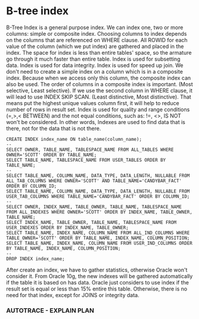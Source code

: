 # B-tree index

B-Tree Index is a general purpose index.
We can index one, two or more columns: simple or composite index.
Choosing columns to index depends on the columns that are referenced on WHERE clause.
All ROWID for each value of the column (which we put index) are gathered and placed in the index.
The space for index is less than entire tables' space, so the armature go through it much faster than entire table.
Index is used for subsetting data.
Index is used for data integrity.
Index is used for speed up join.
We don't need to create a simple index on a column which is in a composite index. Because when we access only this column, the composite index can also be used.
The order of columns in a composite index is important.
(Most selective, Least selective). If we use the second column in WHERE clause, it will lead to use INDEX SKIP SCAN.
(Least distinctive, Most distinctive). That means put the highest unique values column first, it will help to reduce number of rows in result set.
Index is used for quality and range conditions (=,>,< BETWEEN) and the not equal conditions, such as: !=, <>, IS NOT won't be considered. In other words, Indexes are used to find data that is there, not for the data that is not there.

```
CREATE INDEX index_name ON table_name(column_name);
--
SELECT OWNER, TABLE_NAME, TABLESPACE_NAME FROM ALL_TABLES WHERE OWNER='SCOTT' ORDER BY TABLE_NAME;
SELECT TABLE_NAME, TABLESPACE_NAME FROM USER_TABLES ORDER BY TABLE_NAME;
--
SELECT TABLE_NAME, COLUMN_NAME, DATA_TYPE, DATA_LENGTH, NULLABLE FROM ALL_TAB_COLUMNS WHERE OWNER='SCOTT' AND TABLE_NAME='CANDYBAR_FACT' ORDER BY COLUMN_ID;
SELECT TABLE_NAME, COLUMN_NAME, DATA_TYPE, DATA_LENGTH, NULLABLE FROM USER_TAB_COLUMNS WHERE TABLE_NAME='CANDYBAR_FACT' ORDER BY COLUMN_ID;
--
SELECT OWNER, INDEX_NAME, TABLE_OWNER, TABLE_NAME, TABLESPACE_NAME FROM ALL_INDEXES WHERE OWNER='SCOTT' ORDER BY INDEX_NAME, TABLE_OWNER, TABLE_NAME;
SELECT INDEX_NAME, TABLE_OWNER, TABLE_NAME, TABLESPACE_NAME FROM USER_INDEXES ORDER BY INDEX_NAME, TABLE_OWNER;
SELECT TABLE_NAME, INDEX_NAME, COLUMN_NAME FROM ALL_IND_COLUMNS WHERE TABLE_OWNER='SCOTT' ORDER BY TABLE_NAME, INDEX_NAME, COLUMN_POSITION;
SELECT TABLE_NAME, INDEX_NAME, COLUMN_NAME FROM USER_IND_COLUMNS ORDER BY TABLE_NAME, INDEX_NAME, COLUMN_POSITION;
--
DROP INDEX index_name;
```

After create an index, we have to gather statistics, otherwise Oracle won't consider it. From Oracle 10g, the new indexes will be gathered automatically if the table it is based on has data.
Oracle just considers to use index if the result set is equal or less than 15% entire this table. Otherwise, there is no need for that index, except for JOINS or integrity data.
### AUTOTRACE - EXPLAIN PLAN
